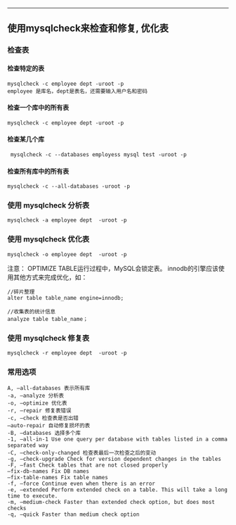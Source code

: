 <!-- toc --> 

* * * * *

## 使用mysqlcheck来检查和修复, 优化表

### 检查表
#### 检查特定的表
```
mysqlcheck -c employee dept -uroot -p
employee 是库名，dept是表名，还需要输入用户名和密码
```

#### 检查一个库中的所有表
```
mysqlcheck -c employee dept -uroot -p
```

#### 检查某几个库
```
 mysqlcheck -c --databases employess mysql test -uroot -p
```

#### 检查所有库中的所有表
```
mysqlcheck -c --all-databases -uroot -p
```

### 使用 mysqlcheck 分析表
```
mysqlcheck -a employee dept  -uroot -p
```

### 使用 mysqlcheck 优化表
```
mysqlcheck -o employee dept  -uroot -p
```

注意：
OPTIMIZE TABLE运行过程中，MySQL会锁定表。
innodb的引擎应该使用其他方式来完成优化，如：
```
//碎片整理
alter table table_name engine=innodb;

//收集表的统计信息
analyze table table_name；
```

### 使用 mysqlcheck 修复表
```
mysqlcheck -r employee dept  -uroot -p
```

### 常用选项
```
A, –all-databases 表示所有库
-a, –analyze 分析表
-o, –optimize 优化表
-r, –repair 修复表错误
-c, –check 检查表是否出错
–auto-repair 自动修复损坏的表
-B, –databases 选择多个库
-1, –all-in-1 Use one query per database with tables listed in a comma separated way
-C, –check-only-changed 检查表最后一次检查之后的变动
-g, –check-upgrade Check for version dependent changes in the tables
-F, –fast Check tables that are not closed properly
–fix-db-names Fix DB names
–fix-table-names Fix table names
-f, –force Continue even when there is an error
-e, –extended Perform extended check on a table. This will take a long time to execute.
-m, –medium-check Faster than extended check option, but does most checks
-q, –quick Faster than medium check option
```
